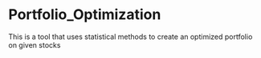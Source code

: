 # Portfolio_Optimization
This is a tool that uses statistical methods to create an optimized portfolio on given stocks

